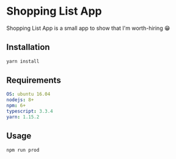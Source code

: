 # Shopping List App
Shopping List App is a small app to show that I'm worth-hiring 😁

## Installation
```bash
yarn install
```

## Requirements
```yaml
OS: ubuntu 16.04
nodejs: 8+
npm: 6+
typescript: 3.3.4
yarn: 1.15.2
```

## Usage
```bash
npm run prod
```